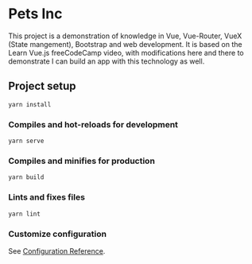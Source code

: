# Pets Inc

This project is a demonstration of knowledge in Vue, Vue-Router, VueX (State mangement), Bootstrap and web development. It is based on the Learn Vue.js freeCodeCamp video, with modifications here and there to demonstrate I can build an app with this technology as well.

## Project setup
```
yarn install
```

### Compiles and hot-reloads for development
```
yarn serve
```

### Compiles and minifies for production
```
yarn build
```

### Lints and fixes files
```
yarn lint
```

### Customize configuration
See [Configuration Reference](https://cli.vuejs.org/config/).
